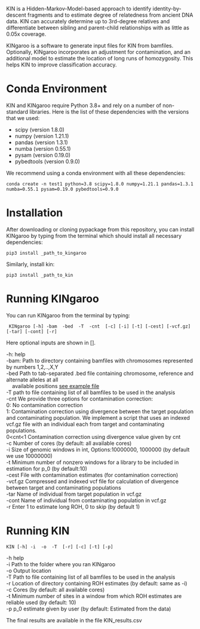 KIN is a Hidden-Markov-Model-based approach to identify identity-by-descent fragments and to
estimate degree of relatedness from ancient DNA data. KIN can accurately determine up to
3rd-degree relatives and differentiate between sibling and parent-child relationships with
as little as 0.05x coverage.

KINgaroo is a software to generate input files for KIN from bamfiles. Optionally,
KINgaroo incorporates an adjustment for contamination, and an additional model to estimate the
location of long runs of homozygosity. This helps KIN to improve classification accuracy.

# Conda Environment
KIN and KINgaroo require Python 3.8+ and rely on a number of non-standard libraries. Here is
the list of these dependencies with the versions that we used:

- scipy (version 1.8.0)
- numpy (version 1.21.1)
- pandas (version 1.3.1)
- numba (version 0.55.1)
- pysam (version 0.19.0)
- pybedtools (version 0.9.0)

We recommend using a conda environment with all these dependencies:
```
conda create -n test1 python=3.8 scipy=1.8.0 numpy=1.21.1 pandas=1.3.1 numba=0.55.1 pysam=0.19.0 pybedtools=0.9.0
```
# Installation
After downloading or cloning pypackage from this repository, you can install KINgaroo
by typing from the terminal which should install all necessary dependencies:
```
pip3 install _path_to_kingaroo
```
Similarly, install kin:
```
pip3 install _path_to_kin
```

# Running KINgaroo
You can run KINgaroo from the terminal by typing:
```
 KINgaroo [-h] -bam  -bed  -T  -cnt  [-c] [-i] [-t] [-cest] [-vcf.gz] [-tar] [-cont] [-r]
```
<p>Here optional inputs are shown in [].

-h: help<br>
-bam: Path to directory containing bamfiles with chromosomes represented by numbers 1,2,..,X,Y<br>
-bed Path to tab-separated .bed file containing chromosome, reference and alternate alleles at all<br> &nbsp;&nbsp;&nbsp;&nbsp;available positions [see example file](example_files/bedfile.bed)<br>
-T path to file containing list of all bamfiles to be used in the analysis<br>
-cnt We provide three options for contamination correction:<br>
  0: No contamination correction<br>
  1: Contamination correction using divergence between the target population and contaminating population. We
     implement a script that uses an indexed vcf.gz file with an individual each from target and contaminating
     populations.<br>
  0<cnt<1 Contamination correction using divergence value given by cnt<br>
-c Number of cores (by default: all available cores)<br>
-i Size of genomic windows in int, Options:10000000, 1000000 (by default we use 10000000)<br>
-t Minimum number of nonzero windows for a library to be included in estimation for p_0 (by default:10)<br>
-cest File with contamination estimates (for contamination correction)<br>
-vcf.gz Compressed and indexed vcf file for calculation of divergence between target and contaminating populations<br>
-tar Name of individual from target population in vcf.gz<br>
-cont Name of individual from contaminating population in vcf.gz<br>
-r Enter 1 to estimate long ROH, 0 to skip (by default 1)<br>

# Running KIN
```
KIN [-h] -i  -o  -T  [-r] [-c] [-t] [-p]
```
-h help<br>
-i Path to the folder where you ran KINgaroo<br>
-o Output location<br>
-T Path to file containing list of all bamfiles to be used in the analysis<br>
-r Location of directory containing ROH estimates (by default: same as -i)<br>
-c Cores (by default: all available cores)<br>
-t Minimum number of sites in a window from which ROH estimates are reliable used (by default: 10)<br>
-p p_0 estimate given by user (by default: Estimated from the data)<br>


The final results are available in the file KIN_results.csv<br></p>
